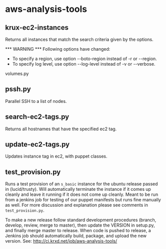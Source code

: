 aws-analysis-tools
==================
krux-ec2-instances
------------------
Returns all instances that match the search criteria given by the options.

*** WARNING ***
Following options have changed:
- To specify a region, use option --boto-region instead of -r or --region.
- To specify log level, use option --log-level instead of -v or --verbose.

volumes.py

pssh.py
-------
Parallel SSH to a list of nodes.

search-ec2-tags.py
------------------
Returns all hostnames that have the specified ec2 tag.

update-ec2-tags.py
------------------
Updates instance tag in ec2, with puppet classes.

test_provision.py
-----------------
Runs a test provision of an `s_basic` instance for the ubuntu release passed in (lucid/trusty). Will automatically terminate the instance if it comes up cleanly and leave it running if it does not come up cleanly. Meant to be run from a jenkins job for testing of our puppet manifests but runs fine manually as well. For more discussion and explanation please see comments in `test_provision.py`.

To make a new release follow standard development procedures (branch, develop, review, merge to master), then update the VERSION in setup.py, and finally merge master to release. When code is pushed to release, a Jenkins job should automatically build, package, and upload the new version. See: http://ci.krxd.net/job/aws-analysis-tools/
